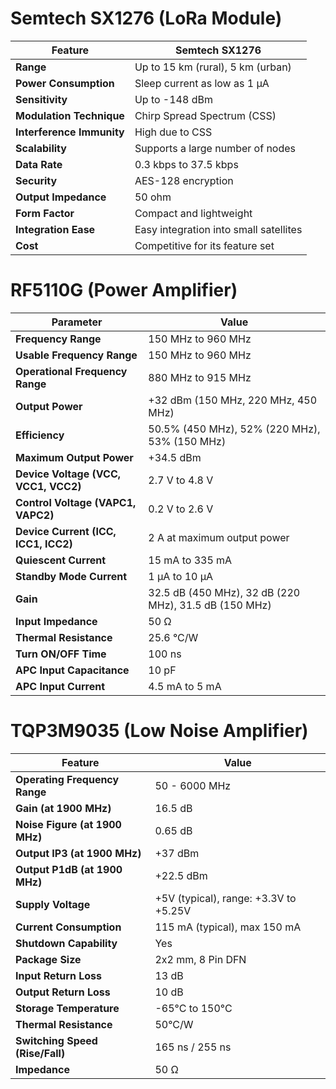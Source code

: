 # Semtech SX1276 (LoRa Module)

| Feature                         | Semtech SX1276                               | 
|---------------------------------|----------------------------------------------|
| **Range**                       | Up to 15 km (rural), 5 km (urban)            |
| **Power Consumption**           | Sleep current as low as 1 µA                 | 
| **Sensitivity**                 | Up to -148 dBm                               |
| **Modulation Technique**        | Chirp Spread Spectrum (CSS)                  |
| **Interference Immunity**       | High due to CSS                              |
| **Scalability**                 | Supports a large number of nodes             |
| **Data Rate**                   | 0.3 kbps to 37.5 kbps                        |
| **Security**                    | AES-128 encryption                           | 
| **Output Impedance**            | 50 ohm                                       | 
| **Form Factor**                 | Compact and lightweight                      | 
| **Integration Ease**            | Easy integration into small satellites       | 
| **Cost**                        | Competitive for its feature set              |



# RF5110G  (Power Amplifier)
| **Parameter**                      | **Value**                      |
|------------------------------------|--------------------------------|
| **Frequency Range**                | 150 MHz to 960 MHz             |
| **Usable Frequency Range**         | 150 MHz to 960 MHz             |
| **Operational Frequency Range**    | 880 MHz to 915 MHz             |
| **Output Power**                   | +32 dBm (150 MHz, 220 MHz, 450 MHz) |
| **Efficiency**                     | 50.5% (450 MHz), 52% (220 MHz), 53% (150 MHz) |
| **Maximum Output Power**           | +34.5 dBm                      |
| **Device Voltage (VCC, VCC1, VCC2)**| 2.7 V to 4.8 V                 |
| **Control Voltage (VAPC1, VAPC2)** | 0.2 V to 2.6 V                 |
| **Device Current (ICC, ICC1, ICC2)**| 2 A at maximum output power    |
| **Quiescent Current**              | 15 mA to 335 mA                |
| **Standby Mode Current**           | 1 µA to 10 µA                  |
| **Gain**                           | 32.5 dB (450 MHz), 32 dB (220 MHz), 31.5 dB (150 MHz) |
| **Input Impedance**                | 50 Ω                           |
| **Thermal Resistance**             | 25.6 °C/W                      |
| **Turn ON/OFF Time**               | 100 ns                         |
| **APC Input Capacitance**          | 10 pF                          |
| **APC Input Current**              | 4.5 mA to 5 mA                 |


# TQP3M9035 (Low Noise Amplifier) 
| Feature                    | Value                              |
|----------------------------|------------------------------------|
| **Operating Frequency Range**  | 50 - 6000 MHz                      |
| **Gain (at 1900 MHz)**         | 16.5 dB                            |
| **Noise Figure (at 1900 MHz)** | 0.65 dB                            |
| **Output IP3 (at 1900 MHz)**   | +37 dBm                            |
| **Output P1dB (at 1900 MHz)**  | +22.5 dBm                          |
| **Supply Voltage**             | +5V (typical), range: +3.3V to +5.25V |
| **Current Consumption**        | 115 mA (typical), max 150 mA       |
| **Shutdown Capability**        | Yes                                |
| **Package Size**              | 2x2 mm, 8 Pin DFN                  |
| **Input Return Loss**          | 13 dB                              |
| **Output Return Loss**        | 10 dB                              |
| **Storage Temperature**        | -65°C to 150°C                     |
| **Thermal Resistance**       | 50°C/W                             |
| **Switching Speed (Rise/Fall)**| 165 ns / 255 ns                    |
| **Impedance**                | 50 Ω                               |

